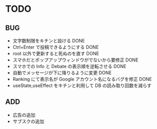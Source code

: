 # TODO

## BUG

- 文字数制限をキチンと設ける DONE
- Ctrl+Enter で投稿できるようにする DONE
- root 以外で更新すると死ぬのを直す DONE
- スマホだとポップアップウィンドウがでないから要修正 DONE
- スマホでの Info と Debate の表示順を逆転させる DONE
- 自動でメッセージが下に降りるように変更 DONE
- Ranking にて表示名が Google アカウント名になるバグを修正 DONE
- useState,useEffect をキチンと利用して DB の読み取り回数を減らす

## ADD

- 広告の追加
- サブスクの追加
